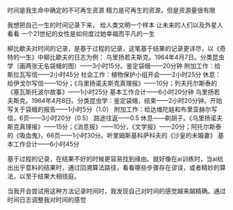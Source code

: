 时间是我生命中确定的不可再生资源
精力是可再生的资源，但是资源量很有限

我想把自己一生的时间记录下来，
给人类文明一个样本
让未来的人们以及外星人看看
一个21世纪的女性是如何度过她幸福而平凡的一生

柳比歇夫对时间的记录，是基于过程的记录，这笔基于结果的记录更详尽，以《奇特的一生》中柳比歇夫的日志为例：
乌里扬若夫斯克。1964年4月7日。分类昆虫学（画两张无名袋蛾的图）——3小时15分。鉴定袋蛾——20分钟
附加工作：给斯拉瓦写信——2小时45分
社会工作：植物保护小组开会——2小时25分
休息：给伊戈尔写信——10分；《乌里扬诺夫斯克真理报》——10分；列夫托尔斯泰的《塞瓦斯托波尔故事》——1小时25分
基本工作合计——6小时20分钟
乌里扬若夫斯克。1964年4月8日。分类昆虫学：鉴定袋蛾，结束——2小时20分钟。开始写关于袋蛾的报告——1小时5分（1.0）
附加工作：给达维陀娃和布里亚赫尔写信，6页——3小时20分（0.5）
路途往返——0.5
休息——剃胡子。《乌里扬诺夫斯克真理报》——15分；《消息报》——10分，《文学报》——20分；阿托尔斯泰的《吸血鬼》，66页——1小时30分。听里姆斯基科萨科夫的《沙皇的未婚妻》
基本工作合计——6小时45分

基于过程的记录，在结果不好的时候更容易找到缘由。就好像在ai训练时，当ai给出出乎意料的结果时，通过回溯算法路径，看看哪些步骤存在谬误，或者精妙的算法，以至于结果大相径庭。

当我开会尝试用这种方法记录时间时，我发现自己对时间的感觉越来越精确。通过时间日志调整我对时间的感觉

